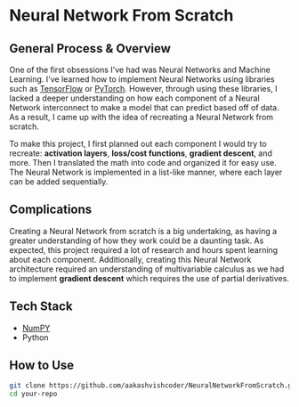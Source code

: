 # Neural Network From Scratch

## General Process & Overview

<p>One of the first obsessions I've had was Neural Networks and Machine Learning. I've learned how to implement Neural Networks using libraries such as <a href="https://www.tensorflow.org/">TensorFlow</a> or <a href="https://pytorch.org/">PyTorch</a>. However, through using these libraries, I lacked a deeper understanding on how each component of a Neural Network interconnect to make a model that can predict based off of data. As a result, I came up with the idea of recreating a Neural Network from scratch.</p>
<p>To make this project, I first planned out each component I would try to recreate: <b>activation layers</b>, <b>loss/cost functions</b>, <b>gradient descent</b>, and more. Then I translated the math into code and organized it for easy use. The Neural Network is implemented in a list-like manner, where each layer can be added sequentially.</p>

## Complications

<p>Creating a Neural Network from scratch is a big undertaking, as having a greater understanding of how they work could be a daunting task. As expected, this project required a lot of research and hours spent learning about each component. Additionally, creating this Neural Network architecture required an understanding of multivariable calculus as we had to implement <b>gradient descent</b> which requires the use of partial derivatives. </p>

## Tech Stack

- <a href="https://numpy.org/">NumPY</a>
- Python

## How to Use

```bash
git clone https://github.com/aakashvishcoder/NeuralNetworkFromScratch.git
cd your-repo
